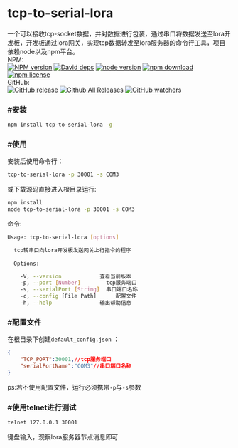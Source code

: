 # tcp-to-serial-lora

一个可以接收tcp-socket数据，并对数据进行包装，通过串口将数据发送至lora开发板，开发板通过lora网关，实现tcp数据转发至lora服务器的命令行工具，项目依赖node以及npm平台。    
NPM:    
[![NPM version][npm-image]][npm-url] [![David deps][david-image]][david-url] [![node version][node-image]][node-url] [![npm download][download-image]][download-url] [![npm license][license-image]][download-url]   
GitHub:    
[![GitHub release](https://img.shields.io/github/release/HobaiRiku/tcp-to-serial-lora.svg?style=flat-square)](https://github.com/HobaiRiku/tcp-to-serial-lora/releases) [![Github All Releases](https://img.shields.io/github/downloads/HobaiRiku/tcp-to-serial-lora/total.svg?style=flat-square)](https://github.com/HobaiRiku/tcp-to-serial-lora) [![GitHub watchers](https://img.shields.io/github/watchers/HobaiRiku/tcp-to-serial-lora.svg?style=social&label=Watch)](https://github.com/HobaiRiku/tcp-to-serial-lora)    


[npm-image]: https://img.shields.io/npm/v/tcp-to-serial-lora.svg?style=flat-square
[npm-url]: https://npmjs.org/package/tcp-to-serial-lora
[travis-image]: https://img.shields.io/travis/HobaiRiku/tcp-to-serial-lora.svg?style=flat-square
[travis-url]: https://travis-ci.org/HobaiRiku/tcp-to-serial-lora
[coveralls-image]: https://img.shields.io/coveralls/HobaiRiku/tcp-to-serial-lora.svg?style=flat-square
[coveralls-url]: https://coveralls.io/r/HobaiRiku/tcp-to-serial-lora?branch=master
[david-image]: https://img.shields.io/david/HobaiRiku/tcp-to-serial-lora.svg?style=flat-square
[david-url]: https://david-dm.org/HobaiRiku/tcp-to-serial-lora
[node-image]: https://img.shields.io/badge/node.js-%3E=_8.4-green.svg?style=flat-square
[node-url]: http://nodejs.org/download/
[download-image]: https://img.shields.io/npm/dm/tcp-to-serial-lora.svg?style=flat-square
[download-url]: https://npmjs.org/package/tcp-to-serial-lora
[license-image]: https://img.shields.io/npm/l/tcp-to-serial-lora.svg?style=flat-square

### #安装

```bash
npm install tcp-to-serial-lora -g
```

### #使用

安装后使用命令行：

```bash
tcp-to-serial-lora -p 30001 -s COM3
```

或下载源码直接进入根目录运行:

```bash
npm install
node tcp-to-serial-lora -p 30001 -s COM3
```

命令:

```bash
Usage: tcp-to-serial-lora [options]

  tcp转串口向lora开发板发送网关上行指令的程序
  
  Options:

    -V, --version            查看当前版本
    -p, --port [Number]        tcp服务端口
    -s, --serialPort [String]  串口端口名称
    -c, --config [File Path]      配置文件
    -h, --help               输出帮助信息
```

### #配置文件

在根目录下创建`default_config.json` ：

```json
{
    "TCP_PORT":30001,//tcp服务端口
    "serialPortName":"COM3"//串口端口名称
}
```

ps:若不使用配置文件，运行必须携带`-p`与`-s`参数

### #使用telnet进行测试

```bash
telnet 127.0.0.1 30001
```

键盘输入，观察lora服务器节点消息即可